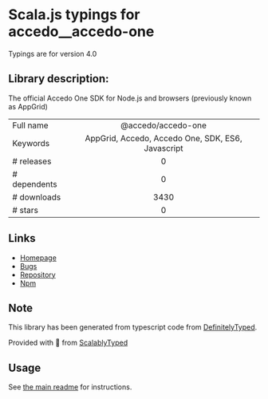 
# Scala.js typings for accedo__accedo-one

Typings are for version 4.0

## Library description:
The official Accedo One SDK for Node.js and browsers (previously known as AppGrid)

|                    |                 |
| ------------------ | :-------------: |
| Full name          | @accedo/accedo-one |
| Keywords           | AppGrid, Accedo, Accedo One, SDK, ES6, Javascript |
| # releases         | 0 |
| # dependents       | 0 |
| # downloads        | 3430 |
| # stars            | 0 |

## Links
- [Homepage](https://www.accedo.tv/one)
- [Bugs](https://github.com/Accedo-Products/accedo-one-sdk-js/issues)
- [Repository](https://github.com/Accedo-Products/accedo-one-sdk-js)
- [Npm](https://www.npmjs.com/package/%40accedo%2Faccedo-one)
    


## Note
This library has been generated from typescript code from [DefinitelyTyped](https://definitelytyped.org).

Provided with :purple_heart: from [ScalablyTyped](https://github.com/oyvindberg/ScalablyTyped)

## Usage
See [the main readme](../../readme.md) for instructions.


